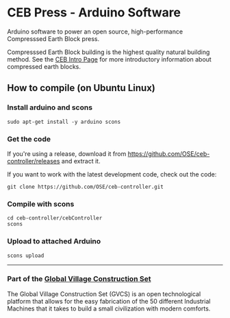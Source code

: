 # CEB Press - Arduino Software

Arduino software to power an open source, high-performance Compresssed Earth Block press.

Compresssed Earth Block building is the highest quality natural building method.
See the [CEB Intro Page](http://opensourceecology.org/wiki/CEB_Press) for more introductory
information about compressed earth blocks.

## How to compile (on Ubuntu Linux)

### Install arduino and scons

    sudo apt-get install -y arduino scons

### Get the code

If you're using a release, download it from https://github.com/OSE/ceb-controller/releases and extract it.

If you want to work with the latest development code, check out the code:

    git clone https://github.com/OSE/ceb-controller.git

### Compile with scons
    cd ceb-controller/cebController
    scons

### Upload to attached Arduino

    scons upload

--------------------------------------------------------------------------------------

### Part of the [Global Village Construction Set](http://opensourceecology.org/gvcs.php)

The Global Village Construction Set (GVCS) is an open technological platform that allows
for the easy fabrication of the 50 different Industrial Machines that it takes to build a
small civilization with modern comforts.
